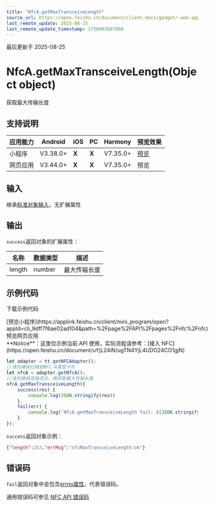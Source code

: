 ```yaml
---
title: "NfcA.getMaxTransceiveLength"
source_url: https://open.feishu.cn/document/client-docs/gadget/-web-app-api/device/nfc/nfca/nfca.getmaxtransceivelength
last_remote_update: 2025-08-25
last_remote_update_timestamp: 1756093697000
---
```

最后更新于 2025-08-25

# NfcA.getMaxTransceiveLength(Object object)

获取最大传输长度

## 支持说明

应用能力 | Android | iOS | PC | Harmony | 预览效果
--- | --- | --- | --- | --- | ---
小程序 | V3.38.0+ | **X** | **X** | V7.35.0+ | [预览](https://applink.feishu.cn/client/mini_program/open?appId=cli_9dff7f6ae02ad104&path=%2Fpage%2FAPI%2Fpages%2Fnfc%2Fnfc)
网页应用 | V3.44.0+ | **X** | **X** | V7.35.0+ | 预览

## 输入
继承[标准对象输入](https://open.feishu.cn/document/uYjL24iN/ukzNy4SO3IjL5cjM)，无扩展属性

## 输出
`success`返回对象的扩展属性：

名称 | 数据类型 | 描述
--- | --- | ---
length | number | 最大传输长度

## 示例代码

<md-download-code href="https://open.feishu.cn/document/uYjL24iN/uYDM04iNwQjL2ADN" mobileDisplay="none">下载示例代码</md-download-code>

<div style="display: flex">
          [预览小程序](https://applink.feishu.cn/client/mini_program/open?appId=cli_9dff7f6ae02ad104&path=%2Fpage%2FAPI%2Fpages%2Fnfc%2Fnfc)
          预览网页应用

</div> 
**Notice**：这里仅示例当前 API 使用，实际流程请参考：[接入 NFC](https://open.feishu.cn/document/uYjL24iN/ugTN4YjL4UDO24CO1gjN)

```js
let adapter = tt.getNFCAdapter();
//请先确保扫描到NFC-A类型卡片
let nfcA = adapter.getNfcA();
//请先确保连接成功，再获取最大传输长度
nfcA.getMaxTransceiveLength({
    success(res) {
        console.log(JSON.stringify(res))
    },
    fail(err) {
        console.log(`NfcA.getMaxTransceiveLength fail: ${JSON.stringify(err)}`)
    }
});
```
`success`返回对象示例：
```json
{"length":253,"errMsg":"nfcMaxTransceiveLength:ok"}
```

## 错误码
`fail`返回对象中会包含[errno属性](https://open.feishu.cn/document/uYjL24iN/uAjMuAjMuAjM/errno)，代表错误码。

通用错误码可参见 [NFC API 错误码](https://open.feishu.cn/document/uYjL24iN/uQzM4YjL0MDO24CNzgjN/nfc-error-codes)
